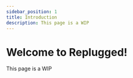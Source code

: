 ```yaml
---
sidebar_position: 1
title: Introduction
description: This page is a WIP
---
```


# Welcome to Replugged!

This page is a WIP
